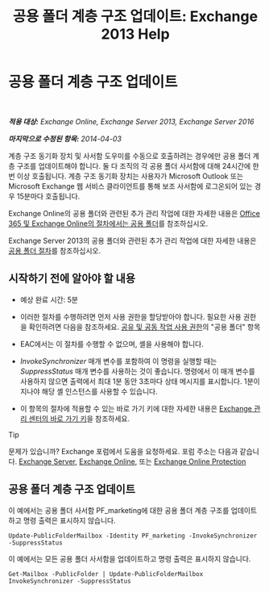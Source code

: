 ﻿---
title: '공용 폴더 계층 구조 업데이트: Exchange 2013 Help'
TOCTitle: 공용 폴더 계층 구조 업데이트
ms:assetid: a7b2fb51-0207-4d7d-938d-466ae110bb90
ms:mtpsurl: https://technet.microsoft.com/ko-kr/library/JJ945055(v=EXCHG.150)
ms:contentKeyID: 52058020
ms.date: 05/22/2018
mtps_version: v=EXCHG.150
ms.translationtype: MT
---

# 공용 폴더 계층 구조 업데이트

 

_**적용 대상:** Exchange Online, Exchange Server 2013, Exchange Server 2016_

_**마지막으로 수정된 항목:** 2014-04-03_

계층 구조 동기화 장치 및 사서함 도우미를 수동으로 호출하려는 경우에만 공용 폴더 계층 구조를 업데이트해야 합니다. 둘 다 조직의 각 공용 폴더 사서함에 대해 24시간에 한 번 이상 호출됩니다. 계층 구조 동기화 장치는 사용자가 Microsoft Outlook 또는 Microsoft Exchange 웹 서비스 클라이언트를 통해 보조 사서함에 로그온되어 있는 경우 15분마다 호출됩니다.

Exchange Online의 공용 폴더와 관련된 추가 관리 작업에 대한 자세한 내용은 [Office 365 및 Exchange Online의 절차에서는 공용 폴더](https://technet.microsoft.com/ko-kr/library/jj966272\(v=exchg.150\))를 참조하십시오.

Exchange Server 2013의 공용 폴더와 관련된 추가 관리 작업에 대한 자세한 내용은 [공용 폴더 절차](public-folder-procedures-exchange-2013-help.md)를 참조하십시오.

## 시작하기 전에 알아야 할 내용

  - 예상 완료 시간: 5분

  - 이러한 절차를 수행하려면 먼저 사용 권한을 할당받아야 합니다. 필요한 사용 권한을 확인하려면 다음을 참조하세요. [공유 및 공동 작업 사용 권한](sharing-and-collaboration-permissions-exchange-2013-help.md)의 "공용 폴더" 항목

  - EAC에서는 이 절차를 수행할 수 없으며, 셸을 사용해야 합니다.

  - *InvokeSynchronizer* 매개 변수를 포함하여 이 명령을 실행할 때는 *SuppressStatus* 매개 변수를 사용하는 것이 좋습니다. 명령에서 이 매개 변수를 사용하지 않으면 출력에서 최대 1분 동안 3초마다 상태 메시지를 표시합니다. 1분이 지나야 해당 셸 인스턴스를 사용할 수 있습니다.

  - 이 항목의 절차에 적용할 수 있는 바로 가기 키에 대한 자세한 내용은 [Exchange 관리 센터의 바로 가기 키](keyboard-shortcuts-in-the-exchange-admin-center-exchange-online-protection-help.md)을 참조하세요.


> [!TIP]
> 문제가 있습니까? Exchange 포럼에서 도움을 요청하세요. 포럼 주소는 다음과 같습니다. <A href="https://go.microsoft.com/fwlink/p/?linkid=60612">Exchange Server</A>, <A href="https://go.microsoft.com/fwlink/p/?linkid=267542">Exchange Online</A>, 또는 <A href="https://go.microsoft.com/fwlink/p/?linkid=285351">Exchange Online Protection</A>



## 공용 폴더 계층 구조 업데이트

이 예에서는 공용 폴더 사서함 PF\_marketing에 대한 공용 폴더 계층 구조를 업데이트하고 명령 출력은 표시하지 않습니다.

    Update-PublicFolderMailbox -Identity PF_marketing -InvokeSynchronizer -SuppressStatus

이 예에서는 모든 공용 폴더 사서함을 업데이트하고 명령 출력은 표시하지 않습니다.

    Get-Mailbox -PublicFolder | Update-PublicFolderMailbox InvokeSynchronizer -SuppressStatus

